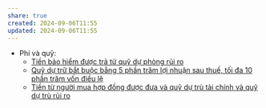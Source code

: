 ```yaml
---
share: true
created: 2024-09-06T11:55
updated: 2024-09-06T11:55
---
```

- Phí và quỹ: 
    - [Tiền bảo hiểm được trả từ quỹ dự phòng rủi ro](../T%E1%BB%95%20ch%E1%BB%A9c%20t%C3%A0i%20ch%C3%ADnh/B%E1%BA%A3o%20hi%E1%BB%83m/Ph%C3%AD%20v%C3%A0%20qu%E1%BB%B9/Ti%E1%BB%81n%20b%E1%BA%A3o%20hi%E1%BB%83m%20%C4%91%C6%B0%E1%BB%A3c%20tr%E1%BA%A3%20t%E1%BB%AB%20qu%E1%BB%B9%20d%E1%BB%B1%20ph%C3%B2ng%20r%E1%BB%A7i%20ro.md)
    - [Quỹ dự trữ bắt buộc bằng 5 phần trăm lợi nhuận sau thuế, tối đa 10 phần trăm vốn điều lệ](../T%E1%BB%95%20ch%E1%BB%A9c%20t%C3%A0i%20ch%C3%ADnh/B%E1%BA%A3o%20hi%E1%BB%83m/Ph%C3%AD%20v%C3%A0%20qu%E1%BB%B9/Qu%E1%BB%B9%20d%E1%BB%B1%20tr%E1%BB%AF%20b%E1%BA%AFt%20bu%E1%BB%99c%20b%E1%BA%B1ng%205%20ph%E1%BA%A7n%20tr%C4%83m%20l%E1%BB%A3i%20nhu%E1%BA%ADn%20sau%20thu%E1%BA%BF,%20t%E1%BB%91i%20%C4%91a%2010%20ph%E1%BA%A7n%20tr%C4%83m%20v%E1%BB%91n%20%C4%91i%E1%BB%81u%20l%E1%BB%87.md)
    - [Tiền từ người mua hợp đồng được đưa và quỹ dự trù tài chính và quỹ dự trù rủi ro](../T%E1%BB%95%20ch%E1%BB%A9c%20t%C3%A0i%20ch%C3%ADnh/B%E1%BA%A3o%20hi%E1%BB%83m/Ph%C3%AD%20v%C3%A0%20qu%E1%BB%B9/Ti%E1%BB%81n%20t%E1%BB%AB%20ng%C6%B0%E1%BB%9Di%20mua%20h%E1%BB%A3p%20%C4%91%E1%BB%93ng%20%C4%91%C6%B0%E1%BB%A3c%20%C4%91%C6%B0a%20v%C3%A0%20qu%E1%BB%B9%20d%E1%BB%B1%20tr%C3%B9%20t%C3%A0i%20ch%C3%ADnh%20v%C3%A0%20qu%E1%BB%B9%20d%E1%BB%B1%20tr%C3%B9%20r%E1%BB%A7i%20ro.md)


